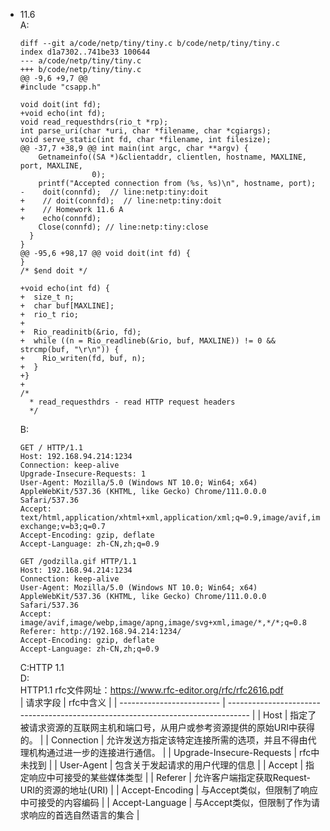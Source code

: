 * 11.6<br>
  A:
  ```shell
  diff --git a/code/netp/tiny/tiny.c b/code/netp/tiny/tiny.c
  index d1a7302..741be33 100644
  --- a/code/netp/tiny/tiny.c
  +++ b/code/netp/tiny/tiny.c
  @@ -9,6 +9,7 @@
  #include "csapp.h"

  void doit(int fd);
  +void echo(int fd);
  void read_requesthdrs(rio_t *rp);
  int parse_uri(char *uri, char *filename, char *cgiargs);
  void serve_static(int fd, char *filename, int filesize);
  @@ -37,7 +38,9 @@ int main(int argc, char **argv) {
      Getnameinfo((SA *)&clientaddr, clientlen, hostname, MAXLINE, port, MAXLINE,
                  0);
      printf("Accepted connection from (%s, %s)\n", hostname, port);
  -    doit(connfd);  // line:netp:tiny:doit
  +    // doit(connfd);  // line:netp:tiny:doit
  +    // Homework 11.6 A
  +    echo(connfd);
      Close(connfd); // line:netp:tiny:close
    }
  }
  @@ -95,6 +98,17 @@ void doit(int fd) {
  }
  /* $end doit */

  +void echo(int fd) {
  +  size_t n;
  +  char buf[MAXLINE];
  +  rio_t rio;
  +
  +  Rio_readinitb(&rio, fd);
  +  while ((n = Rio_readlineb(&rio, buf, MAXLINE)) != 0 && strcmp(buf, "\r\n")) {
  +    Rio_writen(fd, buf, n);
  +  }
  +}
  +
  /*
    * read_requesthdrs - read HTTP request headers
    */
  ```
  B:
  ```
  GET / HTTP/1.1
  Host: 192.168.94.214:1234
  Connection: keep-alive
  Upgrade-Insecure-Requests: 1
  User-Agent: Mozilla/5.0 (Windows NT 10.0; Win64; x64) AppleWebKit/537.36 (KHTML, like Gecko) Chrome/111.0.0.0 Safari/537.36
  Accept: text/html,application/xhtml+xml,application/xml;q=0.9,image/avif,image/webp,image/apng,*/*;q=0.8,application/signed-exchange;v=b3;q=0.7
  Accept-Encoding: gzip, deflate
  Accept-Language: zh-CN,zh;q=0.9

  GET /godzilla.gif HTTP/1.1
  Host: 192.168.94.214:1234
  Connection: keep-alive
  User-Agent: Mozilla/5.0 (Windows NT 10.0; Win64; x64) AppleWebKit/537.36 (KHTML, like Gecko) Chrome/111.0.0.0 Safari/537.36
  Accept: image/avif,image/webp,image/apng,image/svg+xml,image/*,*/*;q=0.8
  Referer: http://192.168.94.214:1234/
  Accept-Encoding: gzip, deflate
  Accept-Language: zh-CN,zh;q=0.9
  ```
  C:HTTP 1.1<br>
  D:<br>
  HTTP1.1 rfc文件网址：https://www.rfc-editor.org/rfc/rfc2616.pdf<br>
  | 请求字段                  | rfc中含义                                                                        |
  | ------------------------- | -------------------------------------------------------------------------------- |
  | Host                      | 指定了被请求资源的互联网主机和端口号，从用户或参考资源提供的原始URI中获得的。    |
  | Connection                | 允许发送方指定该特定连接所需的选项，并且不得由代理机构通过进一步的连接进行通信。 |
  | Upgrade-Insecure-Requests | rfc中未找到                                                                      |
  | User-Agent                | 包含关于发起请求的用户代理的信息                                                 |
  | Accept                    | 指定响应中可接受的某些媒体类型                                                   |
  | Referer                   | 允许客户端指定获取Request-URI的资源的地址(URI)                                   |
  | Accept-Encoding           | 与Accept类似，但限制了响应中可接受的内容编码                                     |
  | Accept-Language           | 与Accept类似，但限制了作为请求响应的首选自然语言的集合                           |